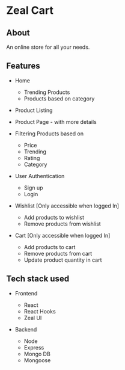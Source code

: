 # Zeal Cart

## About

An online store for all your needs.

## Features

-   Home

    -   Trending Products
    -   Products based on category

-   Product Listing

-   Product Page - with more details

-   Filtering Products based on

    -   Price
    -   Trending
    -   Rating
    -   Category

-   User Authentication

    -   Sign up
    -   Login

-   Wishlist [Only accessible when logged In]

    -   Add products to wishlist
    -   Remove products from wishlist

-   Cart [Only accessible when logged In]

    -   Add products to cart
    -   Remove products from cart
    -   Update product quantity in cart

## Tech stack used

-   Frontend

    -   React
    -   React Hooks
    -   Zeal UI

-   Backend

    -   Node
    -   Express
    -   Mongo DB
    -   Mongoose
